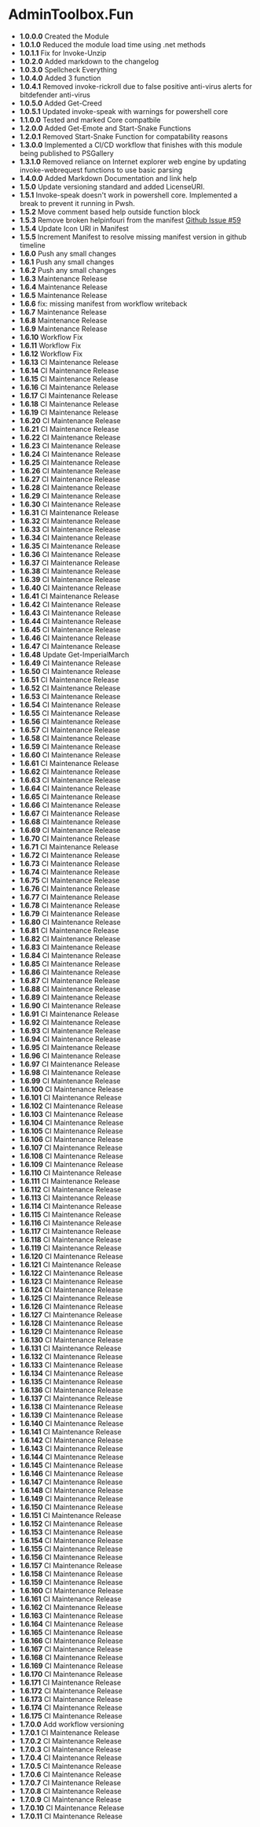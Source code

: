 # **AdminToolbox.Fun**

* **1.0.0.0** Created the Module
* **1.0.1.0** Reduced the module load time using .net methods
* **1.0.1.1** Fix for Invoke-Unzip
* **1.0.2.0** Added markdown to the changelog
* **1.0.3.0** Spellcheck Everything
* **1.0.4.0** Added 3 function
* **1.0.4.1** Removed invoke-rickroll due to false positive anti-virus alerts for bitdefender anti-virus
* **1.0.5.0** Added Get-Creed
* **1.0.5.1** Updated invoke-speak with warnings for powershell core
* **1.1.0.0** Tested and marked Core compatbile
* **1.2.0.0** Added Get-Emote and Start-Snake Functions
* **1.2.0.1** Removed Start-Snake Function for compatability reasons
* **1.3.0.0** Implemented a CI/CD workflow that finishes with this module being published to PSGallery
* **1.3.1.0** Removed reliance on Internet explorer web engine by updating invoke-webrequest functions to use basic parsing
* **1.4.0.0** Added Markdown Documentation and link help
* **1.5.0** Update versioning standard and added LicenseURI.
* **1.5.1** Invoke-speak doesn't work in powershell core. Implemented a break to prevent it running in Pwsh.
* **1.5.2** Move comment based help outside function block
* **1.5.3** Remove broken helpinfouri from the manifest [Github Issue #59](https://github.com/TheTaylorLee/AdminToolbox/issues/59)
* **1.5.4** Update Icon URI in Manifest
* **1.5.5** Increment Manifest to resolve missing manifest version in github timeline
* **1.6.0** Push any small changes
* **1.6.1** Push any small changes
* **1.6.2** Push any small changes
* **1.6.3** Maintenance Release
* **1.6.4** Maintenance Release
* **1.6.5** Maintenance Release
* **1.6.6** fix: missing manifest from workflow writeback
* **1.6.7** Maintenance Release
* **1.6.8** Maintenance Release
* **1.6.9** Maintenance Release
* **1.6.10** Workflow Fix
* **1.6.11** Workflow Fix
* **1.6.12** Workflow Fix
* **1.6.13** CI Maintenance Release
* **1.6.14** CI Maintenance Release
* **1.6.15** CI Maintenance Release
* **1.6.16** CI Maintenance Release
* **1.6.17** CI Maintenance Release
* **1.6.18** CI Maintenance Release
* **1.6.19** CI Maintenance Release
* **1.6.20** CI Maintenance Release
* **1.6.21** CI Maintenance Release
* **1.6.22** CI Maintenance Release
* **1.6.23** CI Maintenance Release
* **1.6.24** CI Maintenance Release
* **1.6.25** CI Maintenance Release
* **1.6.26** CI Maintenance Release
* **1.6.27** CI Maintenance Release
* **1.6.28** CI Maintenance Release
* **1.6.29** CI Maintenance Release
* **1.6.30** CI Maintenance Release
* **1.6.31** CI Maintenance Release
* **1.6.32** CI Maintenance Release
* **1.6.33** CI Maintenance Release
* **1.6.34** CI Maintenance Release
* **1.6.35** CI Maintenance Release
* **1.6.36** CI Maintenance Release
* **1.6.37** CI Maintenance Release
* **1.6.38** CI Maintenance Release
* **1.6.39** CI Maintenance Release
* **1.6.40** CI Maintenance Release
* **1.6.41** CI Maintenance Release
* **1.6.42** CI Maintenance Release
* **1.6.43** CI Maintenance Release
* **1.6.44** CI Maintenance Release
* **1.6.45** CI Maintenance Release
* **1.6.46** CI Maintenance Release
* **1.6.47** CI Maintenance Release
* **1.6.48** Update Get-ImperialMarch
* **1.6.49** CI Maintenance Release
* **1.6.50** CI Maintenance Release
* **1.6.51** CI Maintenance Release
* **1.6.52** CI Maintenance Release
* **1.6.53** CI Maintenance Release
* **1.6.54** CI Maintenance Release
* **1.6.55** CI Maintenance Release
* **1.6.56** CI Maintenance Release
* **1.6.57** CI Maintenance Release
* **1.6.58** CI Maintenance Release
* **1.6.59** CI Maintenance Release
* **1.6.60** CI Maintenance Release
* **1.6.61** CI Maintenance Release
* **1.6.62** CI Maintenance Release
* **1.6.63** CI Maintenance Release
* **1.6.64** CI Maintenance Release
* **1.6.65** CI Maintenance Release
* **1.6.66** CI Maintenance Release
* **1.6.67** CI Maintenance Release
* **1.6.68** CI Maintenance Release
* **1.6.69** CI Maintenance Release
* **1.6.70** CI Maintenance Release
* **1.6.71** CI Maintenance Release
* **1.6.72** CI Maintenance Release
* **1.6.73** CI Maintenance Release
* **1.6.74** CI Maintenance Release
* **1.6.75** CI Maintenance Release
* **1.6.76** CI Maintenance Release
* **1.6.77** CI Maintenance Release
* **1.6.78** CI Maintenance Release
* **1.6.79** CI Maintenance Release
* **1.6.80** CI Maintenance Release
* **1.6.81** CI Maintenance Release
* **1.6.82** CI Maintenance Release
* **1.6.83** CI Maintenance Release
* **1.6.84** CI Maintenance Release
* **1.6.85** CI Maintenance Release
* **1.6.86** CI Maintenance Release
* **1.6.87** CI Maintenance Release
* **1.6.88** CI Maintenance Release
* **1.6.89** CI Maintenance Release
* **1.6.90** CI Maintenance Release
* **1.6.91** CI Maintenance Release
* **1.6.92** CI Maintenance Release
* **1.6.93** CI Maintenance Release
* **1.6.94** CI Maintenance Release
* **1.6.95** CI Maintenance Release
* **1.6.96** CI Maintenance Release
* **1.6.97** CI Maintenance Release
* **1.6.98** CI Maintenance Release
* **1.6.99** CI Maintenance Release
* **1.6.100** CI Maintenance Release
* **1.6.101** CI Maintenance Release
* **1.6.102** CI Maintenance Release
* **1.6.103** CI Maintenance Release
* **1.6.104** CI Maintenance Release
* **1.6.105** CI Maintenance Release
* **1.6.106** CI Maintenance Release
* **1.6.107** CI Maintenance Release
* **1.6.108** CI Maintenance Release
* **1.6.109** CI Maintenance Release
* **1.6.110** CI Maintenance Release
* **1.6.111** CI Maintenance Release
* **1.6.112** CI Maintenance Release
* **1.6.113** CI Maintenance Release
* **1.6.114** CI Maintenance Release
* **1.6.115** CI Maintenance Release
* **1.6.116** CI Maintenance Release
* **1.6.117** CI Maintenance Release
* **1.6.118** CI Maintenance Release
* **1.6.119** CI Maintenance Release
* **1.6.120** CI Maintenance Release
* **1.6.121** CI Maintenance Release
* **1.6.122** CI Maintenance Release
* **1.6.123** CI Maintenance Release
* **1.6.124** CI Maintenance Release
* **1.6.125** CI Maintenance Release
* **1.6.126** CI Maintenance Release
* **1.6.127** CI Maintenance Release
* **1.6.128** CI Maintenance Release
* **1.6.129** CI Maintenance Release
* **1.6.130** CI Maintenance Release
* **1.6.131** CI Maintenance Release
* **1.6.132** CI Maintenance Release
* **1.6.133** CI Maintenance Release
* **1.6.134** CI Maintenance Release
* **1.6.135** CI Maintenance Release
* **1.6.136** CI Maintenance Release
* **1.6.137** CI Maintenance Release
* **1.6.138** CI Maintenance Release
* **1.6.139** CI Maintenance Release
* **1.6.140** CI Maintenance Release
* **1.6.141** CI Maintenance Release
* **1.6.142** CI Maintenance Release
* **1.6.143** CI Maintenance Release
* **1.6.144** CI Maintenance Release
* **1.6.145** CI Maintenance Release
* **1.6.146** CI Maintenance Release
* **1.6.147** CI Maintenance Release
* **1.6.148** CI Maintenance Release
* **1.6.149** CI Maintenance Release
* **1.6.150** CI Maintenance Release
* **1.6.151** CI Maintenance Release
* **1.6.152** CI Maintenance Release
* **1.6.153** CI Maintenance Release
* **1.6.154** CI Maintenance Release
* **1.6.155** CI Maintenance Release
* **1.6.156** CI Maintenance Release
* **1.6.157** CI Maintenance Release
* **1.6.158** CI Maintenance Release
* **1.6.159** CI Maintenance Release
* **1.6.160** CI Maintenance Release
* **1.6.161** CI Maintenance Release
* **1.6.162** CI Maintenance Release
* **1.6.163** CI Maintenance Release
* **1.6.164** CI Maintenance Release
* **1.6.165** CI Maintenance Release
* **1.6.166** CI Maintenance Release
* **1.6.167** CI Maintenance Release
* **1.6.168** CI Maintenance Release
* **1.6.169** CI Maintenance Release
* **1.6.170** CI Maintenance Release
* **1.6.171** CI Maintenance Release
* **1.6.172** CI Maintenance Release
* **1.6.173** CI Maintenance Release
* **1.6.174** CI Maintenance Release
* **1.6.175** CI Maintenance Release
* **1.7.0.0** Add workflow versioning
* **1.7.0.1** CI Maintenance Release
* **1.7.0.2** CI Maintenance Release
* **1.7.0.3** CI Maintenance Release
* **1.7.0.4** CI Maintenance Release
* **1.7.0.5** CI Maintenance Release
* **1.7.0.6** CI Maintenance Release
* **1.7.0.7** CI Maintenance Release
* **1.7.0.8** CI Maintenance Release
* **1.7.0.9** CI Maintenance Release
* **1.7.0.10** CI Maintenance Release
* **1.7.0.11** CI Maintenance Release